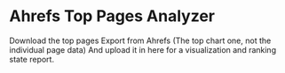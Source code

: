 # Ahrefs Top Pages Analyzer
Download the top pages Export from Ahrefs (The top chart one, not the individual page data)
And upload it in here for a visualization and ranking state report.

